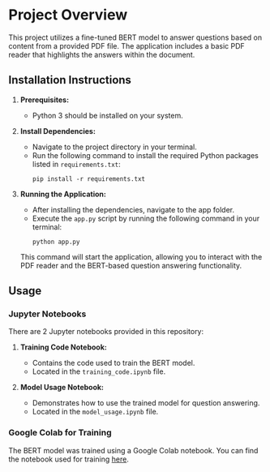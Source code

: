 # Project Overview

This project utilizes a fine-tuned BERT model to answer questions based on content from a provided PDF file. The application includes a basic PDF reader that highlights the answers within the document.

## Installation Instructions

1. **Prerequisites:**
   - Python 3 should be installed on your system.

2. **Install Dependencies:**
   - Navigate to the project directory in your terminal.
   - Run the following command to install the required Python packages listed in `requirements.txt`:
     ```
     pip install -r requirements.txt
     ```

3. **Running the Application:**
   - After installing the dependencies, navigate to the app folder.
   - Execute the `app.py` script by running the following command in your terminal:
     ```
     python app.py
     ```

   This command will start the application, allowing you to interact with the PDF reader and the BERT-based question answering functionality.

## Usage

### Jupyter Notebooks

There are 2 Jupyter notebooks provided in this repository:

1. **Training Code Notebook:**
   - Contains the code used to train the BERT model.
   - Located in the `training_code.ipynb` file.

2. **Model Usage Notebook:**
   - Demonstrates how to use the trained model for question answering.
   - Located in the `model_usage.ipynb` file.

### Google Colab for Training

The BERT model was trained using a Google Colab notebook. You can find the notebook used for training [here](https://colab.research.google.com/drive/11DzyIWDAbM7aBH5pCsyo1OBVtEcb0KGV?usp=sharing).

